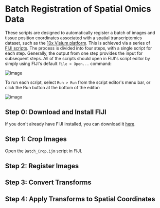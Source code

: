 # Batch Registration of Spatial Omics Data

These scripts are designed to automatically register a batch of images and tissue position coordinates associated with a spatial transcriptomics dataset, such as the [10x Visium platform](https://www.10xgenomics.com/products/spatial-gene-expression). This is achieved via a series of [FIJI scripts](https://imagej.net/scripting/). The process is divided into four steps, with a single script for each step. Generally, the output from one step provides the input for subsequent steps. All of the scripts should open in FIJI's script editor by simply using FIJI's default `File > Open...` command:

![image](https://github.com/user-attachments/assets/07ad699a-c4d1-4ed8-9ef1-7105c56b9387)

To run each script, select `Run > Run` from the script editor's menu bar, or click the Run button at the bottom of the editor:

![image](https://github.com/user-attachments/assets/91961ff2-2c90-4622-b521-74bdfa6d5bdb)

## Step 0: Download and Install FIJI

If you don't already have FIJI installed, you can download it [here](https://fiji.sc/).

## Step 1: Crop Images

Open the `Batch_Crop.ijm` script in FIJI. 

## Step 2: Register Images
## Step 3: Convert Transforms
## Step 4: Apply Transforms to Spatial Coordinates
